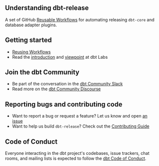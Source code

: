 ## Understanding dbt-release

A set of GitHub [Reusable Workflows](https://docs.github.com/en/dbt-release/using-workflows/reusing-workflows) for automating releasing `dbt-core` and database adapter plugins.

## Getting started

- [Reusing Workflows](https://docs.github.com/en/dbt-release/using-workflows/reusing-workflows)
- Read the [introduction](https://docs.getdbt.com/docs/introduction/) and [viewpoint](https://docs.getdbt.com/docs/about/viewpoint/) at dbt Labs

## Join the dbt Community

- Be part of the conversation in the [dbt Community Slack](http://community.getdbt.com/)
- Read more on the [dbt Community Discourse](https://discourse.getdbt.com)

## Reporting bugs and contributing code

- Want to report a bug or request a feature? Let us know and open [an issue](https://github.com/dbt-labs/dbt-release/issues/new)
- Want to help us build `dbt-release`? Check out the [Contributing Guide](https://github.com/dbt-labs/dbt-release/blob/HEAD/CONTRIBUTING.md)

## Code of Conduct

Everyone interacting in the dbt project's codebases, issue trackers, chat rooms, and mailing lists is expected to follow the [dbt Code of Conduct](https://community.getdbt.com/code-of-conduct).
